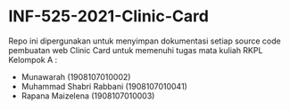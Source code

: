 # INF-525-2021-Clinic-Card
Repo ini dipergunakan untuk menyimpan dokumentasi setiap source code pembuatan web Clinic Card untuk memenuhi tugas mata kuliah RKPL
Kelompok A :
- Munawarah (1908107010002)
- Muhammad Shabri Rabbani (1908107010041)
- Rapana Maizelena (1908107010003)
